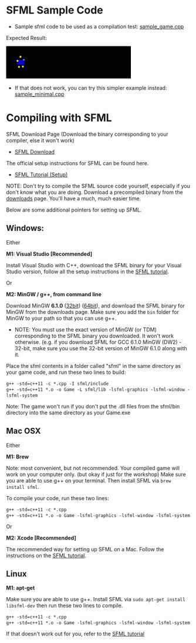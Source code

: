 # SFML Sample Code

* Sample sfml code to be used as a compilation test: [sample_game.cpp](https://raw.githubusercontent.com/Ohohcakester/orbital17-gamedev/master/compilation_tests/sample_game.cpp)

Expected Result:

![sfml_sample](images/sfml_sample.gif)

* If that does not work, you can try this simpler example instead: [sample_minimal.cpp](https://raw.githubusercontent.com/Ohohcakester/orbital17-gamedev/master/compilation_tests/sample_minimal.cpp)

# Compiling with SFML

SFML Download Page (Download the binary corresponding to your compiler, else it won't work)

* [SFML Download](https://www.sfml-dev.org/download/sfml/2.4.2/)

The official setup instructions for SFML can be found here.

* [SFML Tutorial (Setup)](https://www.sfml-dev.org/tutorials/2.4/)

NOTE: Don't try to compile the SFML source code yourself, especially if you don't know what you are doing. Download a precompiled binary from the [downloads](https://www.sfml-dev.org/download/sfml/2.4.2/) page. You'll have a much, much easier time.


Below are some additional pointers for setting up SFML.

## Windows:
Either

**M1: Visual Studio [Recommended]**

Install Visual Studio with C++, download the SFML binary for your Visual Studio version, follow all the setup instructions in the [SFML tutorial](https://www.sfml-dev.org/tutorials/2.4/start-vc.php).

Or

**M2: MinGW / g++, from command line**

Download MinGW **6.1.0** ([32bit](https://sourceforge.net/projects/mingw-w64/files/Toolchains%20targetting%20Win32/Personal%20Builds/mingw-builds/6.1.0/threads-posix/dwarf/i686-6.1.0-release-posix-dwarf-rt_v5-rev0.7z/download)) ([64bit](https://sourceforge.net/projects/mingw-w64/files/Toolchains%20targetting%20Win64/Personal%20Builds/mingw-builds/6.1.0/threads-posix/seh/x86_64-6.1.0-release-posix-seh-rt_v5-rev0.7z/download)), and download the SFML binary for MinGW from the downloads page. Make sure you add the `bin` folder for MinGW to your path so that you can use g++.
- NOTE: You must use the exact version of MinGW (or TDM) corresponding to the SFML binary you downloaded. It won't work otherwise. (e.g. if you download SFML for GCC 6.1.0 MinGW (DW2) - 32-bit, make sure you use the 32-bit version of MinGW 6.1.0 along with it.

Place the sfml contents in a folder called "sfml" in the same directory as your game code, and run these two lines to build:
```
g++ -std=c++11 -c *.cpp -I sfml/include
g++ -std=c++11 *.o -o Game -L sfml/lib -lsfml-graphics -lsfml-window -lsfml-system
```

Note: The game won't run if you don't put the .dll files from the sfml/bin directory into the same directory as your Game.exe


## Mac OSX

Either

**M1: Brew**

Note: most convenient, but not recommended. Your compiled game will work on your computer only. (but okay if just for the workshop)
Make sure you are able to use g++ on your terminal. Then install SFML via `brew install sfml`.

To compile your code, run these two lines:
```
g++ -std=c++11 -c *.cpp
g++ -std=c++11 *.o -o Game -lsfml-graphics -lsfml-window -lsfml-system
```

Or

**M2: Xcode [Recommended]**

The recommended way for setting up SFML on a Mac. Follow the instructions on the [SFML tutorial](https://www.sfml-dev.org/tutorials/2.4/start-osx.php).


## Linux

**M1: apt-get**

Make sure you are able to use g++. Install SFML via `sudo apt-get install libsfml-dev`
then run these two lines to compile.
```
g++ -std=c++11 -c *.cpp
g++ -std=c++11 *.o -o Game -lsfml-graphics -lsfml-window -lsfml-system
```

If that doesn't work out for you, refer to the [SFML tutorial](https://www.sfml-dev.org/tutorials/2.4/start-linux.php)
